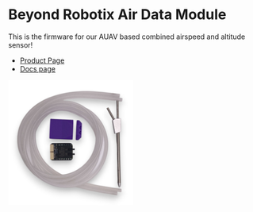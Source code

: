 # Beyond Robotix Air Data Module

This is the firmware for our AUAV based combined airspeed and altitude sensor!

- [Product Page](https://www.beyondrobotix.com/products/air-data-module)
- [Docs page](https://beyond-robotix.gitbook.io/docs/air-data-module)

<img src="./assets/sensor.jpg" width="50%">

